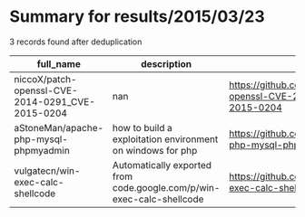 
# Summary for results/2015/03/23
    
3 records found after deduplication

| full_name | description | html_url | matched_list | matched_count | pushed_at | size | stargazers_count | language | forks_count |
|--------------------------------------------------|-----------------------------------------------------------------------|---------------------------------------------------------------------|----------------|-----------------|---------------------------|--------|--------------------|------------|---------------|
| niccoX/patch-openssl-CVE-2014-0291_CVE-2015-0204 | nan | https://github.com/niccoX/patch-openssl-CVE-2014-0291_CVE-2015-0204 | ['cve-2'] | 1 | 2015-03-23 13:04:01+00:00 | 144 | 1 | nan | 0 |
| aStoneMan/apache-php-mysql-phpmyadmin | how to build a exploitation environment on windows for php | https://github.com/aStoneMan/apache-php-mysql-phpmyadmin | ['exploit'] | 1 | 2015-03-23 10:59:53+00:00 | 316 | 0 | nan | 0 |
| vulgatecn/win-exec-calc-shellcode | Automatically exported from code.google.com/p/win-exec-calc-shellcode | https://github.com/vulgatecn/win-exec-calc-shellcode | ['shellcode'] | 1 | 2015-03-23 13:27:05+00:00 | 416 | 0 | Assembly | 0 |
